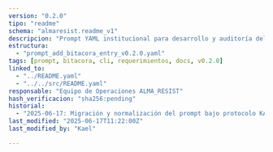 ```yaml
---
version: "0.2.0"
tipo: "readme"
schema: "almaresist.readme_v1"
descripcion: "Prompt YAML institucional para desarrollo y auditoría del script CLI de bitácoras v0.2.0."
estructura:
  - "prompt_add_bitacora_entry_v0.2.0.yaml"
tags: [prompt, bitacora, cli, requerimientos, docs, v0.2.0]
linked_to:
  - "../README.yaml"
  - "../../src/README.yaml"
responsable: "Equipo de Operaciones ALMA_RESIST"
hash_verificacion: "sha256:pending"
historial:
  - "2025-06-17: Migración y normalización del prompt bajo protocolo KAEL v0.2.0."
last_modified: "2025-06-17T11:22:00Z"
last_modified_by: "Kael"

---
```



